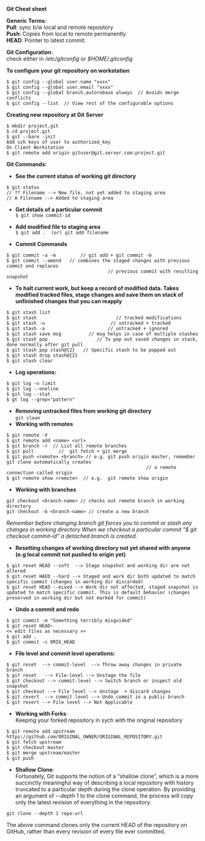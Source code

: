 **Git Cheat sheet**

**Generic Terms:**\
**Pull**: sync b/w local and remote repository\
**Push**: Copies from local to remote permanently\
**HEAD**: Pointer to latest commit.


**Git Configuration**:\
check either in _/etc/gitconfig_ or  _$HOME/.gitconfig_

**To configure your git repository on workstation**
```
$ git config --global user.name "xxxx"
$ git config --global user.email "xxxx"
$ git config --global branch.autorebase always  // Avoids merge conflicts
$ git config --list  // View rest of the configurable options
```

**Creating new repository at Git Server**
```
$ mkdir project.git
$ cd project.git
$ git --bare -init
Add ssh keys of user to authorized_key
On Client Workstation
$ git remote add origin gituser@git.server.com:project.git

```
**Git Commands:**
- **See the current status of working git directory**
```
$ git status 
// ?? Filename --> New file, not yet added to staging area
// A Filename --> Added to staging area

```
- **Get details of a particular commit**\
`$ git show commit-id  `
                 
- **Add modified file to staging area**\
`$ git add .  (or) git add filename`

- **Commit Commands**
```
$ git commit -a -m         // git add + git commit -m 
$ git commit --amend   // combines the staged changes with previous commit and replaces 
                                     // previous commit with resulting snapshot
```

- **To halt current work, but keep a record of modified data. Takes modified tracked files, stage changes and save them on stack of unfinished changes that you can reapply**
```
$ git stash list
$ git stash                             // tracked modifications
$ git stash -u                        // untracked + tracked
$ git stash -a                       // untracked + ignored
$ git stash save msg          // msg helps in case of multiple stashes
$ git stash pop                  // To pop out saved changes in stack, done normally after git pull 
$ git stash pop stash@{2}   // Specific stash to be popped out
$ git stash drop stash@{2}
$ git stash clear

```
- **Log operations:**
```
$ git log -n limit
$ git log --oneline
$ git log --stat
$ gt log --grep="pattern"

```
- **Removing untracked files from working git directory**\
`git clean
`
- **Working with remotes**
```
$ git remote -V
$ git remote add <name> <url>
$ git branch -r  // List all remote branches
$ git pull         //  git fetch + git merge
$ git push <remote> <branch> // e.g. git push origin master, remember git clone automatically creates 
                                                   // a remote connection called origin
$ git remote show <remote>  // e.g.  git remote show origin
```

- **Working with branches**
```
git checkout <branch-name> // checks out remote branch in working directory
git checkout -b <branch-name> // create a new branch
```

_Remember before changing branch git forces you to commit or stash any changes in working directory
When we checkout a particular commit "$ git checkout commit-id" a detached branch is created._

-  **Resetting changes of working directory not yet shared with anyone (e.g  local commit not pushed to origin yet)**
```
$ git reset HEAD --soft  --> Stage snapshot and working dir are not altered
$ git reset HAED --hard --> Staged and work dir both updated to match specific commit (changes in working dir discarded)
$ git reset HEAD --mixed --> Work dir not affected, staged snapshot is updated to match specific commit. This is default behavior (changes preserved in working dir but not marked for commit)

```
- **Undo a commit and redo**
```
$ git commit -m "Something terribly misguided"
$ git reset HEAD~                          
<< edit files as necessary >>                        
$ git add .                  
$ git commit -c ORIG_HEAD     
```                             

- **File level and commit level operations:**
```
$ git reset  --> commit-level  --> Throw away changes in private branch
$ git reset   --> File-level --> Unstage the file
$ git checkout --> commit-level --> Switch branch or inspect old snapshot
$ git checkout --> File level --> Unstage  + discard changes 
$ git revert  --> commit level --> Undo commit in a public branch
$ git revert --> File level --> Not Applicable
```

- **Working with Forks**:\
Keeping your forked repository in sych with the original repository 
```
$ git remote add upstream https://github.com/ORIGINAL_OWNER/ORIGINAL_REPOSITORY.git
$ git fetch upstream
$ git checkout master
$ git merge upstream/master
$ git push
```

- **Shallow Clone**:\
Fortunately, Git supports the notion of a “shallow clone”, which is a more succinctly meaningful way of describing a local repository with history truncated to a particular depth during the clone operation. By providing an argument of --depth 1 to the clone command, the process will copy only the latest revision of everything in the repository.
```
git clone --depth 1 repo-url

```
The above command clones only the current HEAD of the repository on GitHub, rather than every revision of every file ever committed. 
